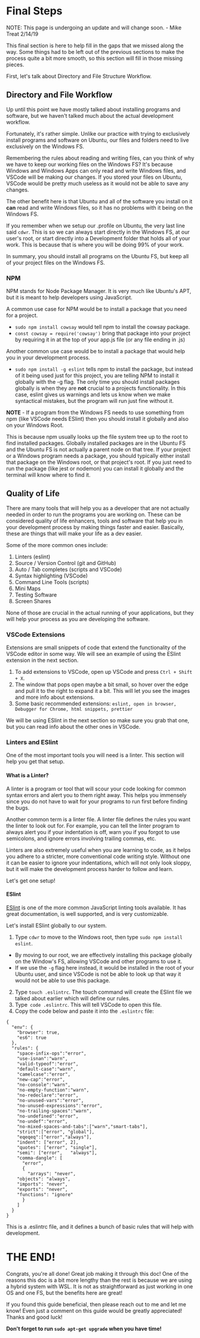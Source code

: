 # Final Steps

NOTE: This page is undergoing an update and will change soon. - Mike Treat 2/14/19

This final section is here to help fill in the gaps that we missed along the way. Some things had to be left out of the previous sections to make the process quite a bit more smooth, so this section will fill in those missing pieces.

First, let's talk about Directory and File Structure Workflow.


## Directory and File Workflow

Up until this point we have mostly talked about installing programs and software, but we haven't talked much about the actual development workflow.

Fortunately, it's rather simple. Unlike our practice with trying to exclusively install programs and software on Ubuntu, our files and folders need to live exclusively on the Windows FS.

Remembering the rules about reading and writing files, can you think of why we have to keep our working files on the Windows FS? It's because Windows and Windows Apps can only read and write Windows files, and VSCode will be making our changes. If you stored your files on Ubuntu, VSCode would be pretty much useless as it would not be able to save any changes.

The other benefit here is that Ubuntu and all of the software you install on it **can** read and write Windows files, so it has no problems with it being on the Windows FS.

If you remember when we setup our .profile on Ubuntu, the very last line said `cdwr`. This is so we can always start directly in the Windows FS, at our user's root, or start directly into a Development folder that holds all of your work. This is because that is where you will be doing 99% of your work.

In summary, you should install all programs on the Ubuntu FS, but keep all of your project files on the Windows FS.

### NPM

NPM stands for Node Package Manager. It is very much like Ubuntu's APT, but it is meant to help developers using JavaScript. 

A common use case for NPM would be to install a package that you need for a project.
   - `sudo npm install cowsay` would tell npm to install the cowsay package. 
   - `const cowsay = require('cowsay')` bring that package into your project by requiring it in at the top of your app.js file (or any file ending in .js)

Another common use case would be to install a package that would help you in your development process.
  - `sudo npm install -g eslint` tells npm to install the package, but instead of it being used just for this project, you are telling NPM to install it globally with the -g flag. The only time you should install packages globally is when they are **not** crucial to a projects functionality. In this case, eslint gives us warnings and lets us know when we make syntactical mistakes, but the program will run just fine without it.

**NOTE** - If a program from the Windows FS needs to use something from npm (like VSCode needs ESlint) then you should install it globally and also on your Windows Root. 

This is because npm usually looks up the file system tree up to the root to find installed packages. Globally installed packages are in the Ubuntu FS and the Ubuntu FS is not actually a parent node on that tree. If your project or a Windows program needs a package, you should typically either install that package on the Windows root, or that project's root. If you just need to run the package (like jest or nodemon) you can install it globally and the terminal will know where to find it.

## Quality of Life

There are many tools that will help you as a developer that are not actually needed in order to run the programs you are working on. These can be considered quality of life enhancers, tools and software that help you in your development process by making things faster and easier. Basically, these are things that will make your life as a dev easier. 

Some of the more common ones include: 

1. Linters (eslint)
1. Source / Version Control (git and GitHub)
1. Auto / Tab completes (scripts and VSCode)
1. Syntax highlighting (VSCode)
1. Command Line Tools (scripts)
1. Mini Maps
1. Testing Software
1. Screen Shares

None of those are crucial in the actual running of your applications, but they will help your process as you are developing the software.

### VSCode Extensions

Extensions are small snippets of code that extend the functionality of the VSCode editor in some way. We will see an example of using the ESlint extension in the next section.

1. To add extensions to VSCode, open up VSCode and press `Ctrl + Shift + X`. 
1. The window that pops open maybe a bit small, so hover over the edge and pull it to the right to expand it a bit. This will let you see the images and more info about extensions.
1. Some basic recommended extensions: `eslint, open in browser, Debugger for Chrome, html snippets, prettier`

We will be using ESlint in the next section so make sure you grab that one, but you can read info about the other ones in VSCode.

### Linters and ESlint

One of the most important tools you will need is a linter. This section will help you get that setup. 

#### What is a Linter? 
A linter is a program or tool that will scour your code looking for common syntax errors and alert you to them right away. This helps you immensely since you do not have to wait for your programs to run first before finding the bugs.

Another common term is a linter file. A linter file defines the rules you want the linter to look out for. For example, you can tell the linter program to always alert you if your indentation is off, warn you if you forgot to use semicolons, and ignore errors involving trailing commas, etc.

Linters are also extremely useful when you are learning to code, as it helps you adhere to a stricter, more conventional code writing style. Without one it can be easier to ignore your indentations, which will not only look sloppy, but it will make the development process harder to follow and learn. 

Let's get one setup!

#### ESlint

[ESlint](https://eslint.org/) is one of the more common JavaScript linting tools available. It has great documentation, is well supported, and is very customizable.

Let's install ESlint globally to our system.

1. Type `cdwr` to move to the Windows root, then type `sudo npm install eslint`.
- By moving to our root, we are effectively installing this package globally on the Window's FS, allowing VSCode and other programs to use it.
- If we use the `-g` flag here instead, it would be installed in the root of your Ubuntu user, and since VSCode is not be able to look up that way it would not be able to use this package.
2. Type `touch .eslintrc`. The touch command will create the ESlint file we talked about earlier which will define our rules. 
3. Type` code .eslintrc`. This will tell VSCode to open this file.
4. Copy the code below and paste it into the `.eslintrc` file:

```
{
  "env": {
    "browser": true,
    "es6": true
  },
  "rules": {
    "space-infix-ops":"error",
    "use-isnan":"warn",
    "valid-typeof":"error",
    "default-case":"warn",
    "camelcase":"error",
    "new-cap":"error",
    "no-console":"warn",
    "no-empty-function":"warn",
    "no-redeclare":"error",
    "no-unused-vars":"error",
    "no-unused-expressions":"error",
    "no-trailing-spaces":"warn",
    "no-undefined":"error",
    "no-undef":"error",		
    "no-mixed-spaces-and-tabs":["warn","smart-tabs"],
    "strict":["error", "global"],
    "eqeqeq":["error","always"],
    "indent": ["error", 2],
    "quotes": ["error",	"single"],
    "semi": ["error",	"always"],
    "comma-dangle": [
      "error", 
      {
        "arrays": "never",
	"objects": "always",
	"imports": "never",
	"exports": "never",
	"functions": "ignore"
      }
    ]
  }
}
```

This is a .eslintrc file, and it defines a bunch of basic rules that will help with development. 

# THE END!  

Congrats, you're all done! Great job making it through this doc! One of the reasons this doc is a bit more lengthy than the rest is because we are using a hybrid system with WSL. It is not as straightforward as just working in one OS and one FS, but the benefits here are great! 

If you found this guide beneficial, then please reach out to me and let me know! Even just a comment on this guide would be greatly appreciated! Thanks and good luck!

**Don't forget to run `sudo apt-get upgrade` when you have time!**
